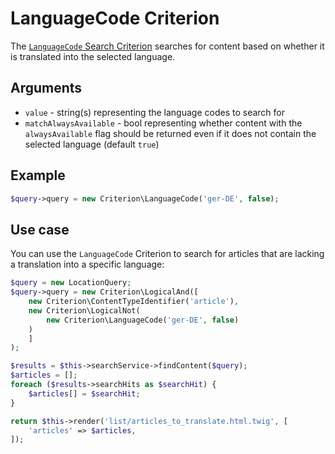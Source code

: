 # LanguageCode Criterion

The [`LanguageCode` Search Criterion](https://github.com/ezsystems/ezpublish-kernel/blob/v7.5.6/eZ/Publish/API/Repository/Values/Content/Query/Criterion/Location.php)
searches for content based on whether it is translated into the selected language.

## Arguments

- `value` - string(s) representing the language codes to search for
- `matchAlwaysAvailable` - bool representing whether content with the `alwaysAvailable` flag
should be returned even if it does not contain the selected language (default `true`)

## Example

``` php
$query->query = new Criterion\LanguageCode('ger-DE', false);
```

## Use case

You can use the `LanguageCode` Criterion to search for articles that are lacking a translation
into a specific language:

``` php hl_lines="5"
$query = new LocationQuery;
$query->query = new Criterion\LogicalAnd([
    new Criterion\ContentTypeIdentifier('article'),
    new Criterion\LogicalNot(
        new Criterion\LanguageCode('ger-DE', false)
    )
    ]
);

$results = $this->searchService->findContent($query);
$articles = [];
foreach ($results->searchHits as $searchHit) {
    $articles[] = $searchHit;
}

return $this->render('list/articles_to_translate.html.twig', [
    'articles' => $articles,
]);
```
